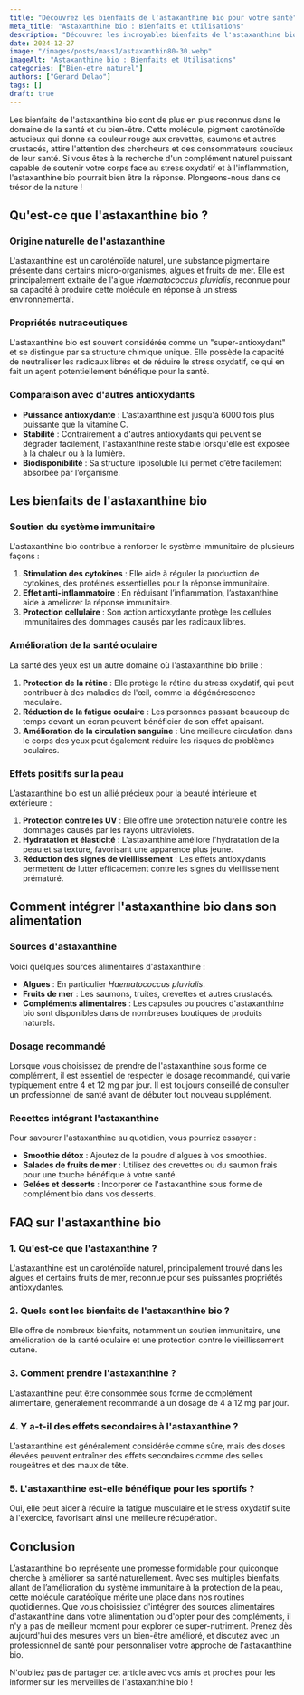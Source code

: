 ```yaml
---
title: "Découvrez les bienfaits de l'astaxanthine bio pour votre santé"
meta_title: "Astaxanthine bio : Bienfaits et Utilisations"
description: "Découvrez les incroyables bienfaits de l'astaxanthine bio pour votre santé. Antioxydant puissant, elle booste votre bien-être au quotidien."
date: 2024-12-27
image: "/images/posts/mass1/astaxanthin80-30.webp"
imageAlt: "Astaxanthine bio : Bienfaits et Utilisations"
categories: ["Bien-etre naturel"]
authors: ["Gerard Delao"]
tags: []
draft: true
---
```


Les bienfaits de l'astaxanthine bio sont de plus en plus reconnus dans le domaine de la santé et du bien-être. Cette molécule, pigment caroténoïde astucieux qui donne sa couleur rouge aux crevettes, saumons et autres crustacés, attire l'attention des chercheurs et des consommateurs soucieux de leur santé. Si vous êtes à la recherche d'un complément naturel puissant capable de soutenir votre corps face au stress oxydatif et à l'inflammation, l'astaxanthine bio pourrait bien être la réponse. Plongeons-nous dans ce trésor de la nature !

## Qu'est-ce que l'astaxanthine bio ?

### Origine naturelle de l'astaxanthine

L'astaxanthine est un caroténoïde naturel, une substance pigmentaire présente dans certains micro-organismes, algues et fruits de mer. Elle est principalement extraite de l'algue *Haematococcus pluvialis*, reconnue pour sa capacité à produire cette molécule en réponse à un stress environnemental.

### Propriétés nutraceutiques

L'astaxanthine bio est souvent considérée comme un "super-antioxydant" et se distingue par sa structure chimique unique. Elle possède la capacité de neutraliser les radicaux libres et de réduire le stress oxydatif, ce qui en fait un agent potentiellement bénéfique pour la santé.

### Comparaison avec d'autres antioxydants

- **Puissance antioxydante** : L'astaxanthine est jusqu'à 6000 fois plus puissante que la vitamine C.
- **Stabilité** : Contrairement à d'autres antioxydants qui peuvent se dégrader facilement, l'astaxanthine reste stable lorsqu'elle est exposée à la chaleur ou à la lumière.
- **Biodisponibilité** : Sa structure liposoluble lui permet d’être facilement absorbée par l’organisme.

## Les bienfaits de l'astaxanthine bio

### Soutien du système immunitaire

L'astaxanthine bio contribue à renforcer le système immunitaire de plusieurs façons :

1. **Stimulation des cytokines** : Elle aide à réguler la production de cytokines, des protéines essentielles pour la réponse immunitaire.
2. **Effet anti-inflammatoire** : En réduisant l’inflammation, l’astaxanthine aide à améliorer la réponse immunitaire.
3. **Protection cellulaire** : Son action antioxydante protège les cellules immunitaires des dommages causés par les radicaux libres.

### Amélioration de la santé oculaire

La santé des yeux est un autre domaine où l'astaxanthine bio brille :

1. **Protection de la rétine** : Elle protège la rétine du stress oxydatif, qui peut contribuer à des maladies de l'œil, comme la dégénérescence maculaire.
2. **Réduction de la fatigue oculaire** : Les personnes passant beaucoup de temps devant un écran peuvent bénéficier de son effet apaisant.
3. **Amélioration de la circulation sanguine** : Une meilleure circulation dans le corps des yeux peut également réduire les risques de problèmes oculaires.

### Effets positifs sur la peau

L’astaxanthine bio est un allié précieux pour la beauté intérieure et extérieure :

1. **Protection contre les UV** : Elle offre une protection naturelle contre les dommages causés par les rayons ultraviolets.
2. **Hydratation et élasticité** : L'astaxanthine améliore l'hydratation de la peau et sa texture, favorisant une apparence plus jeune.
3. **Réduction des signes de vieillissement** : Les effets antioxydants permettent de lutter efficacement contre les signes du vieillissement prématuré.

## Comment intégrer l'astaxanthine bio dans son alimentation

### Sources d'astaxanthine

Voici quelques sources alimentaires d'astaxanthine :

- **Algues** : En particulier *Haematococcus pluvialis*. 
- **Fruits de mer** : Les saumons, truites, crevettes et autres crustacés.
- **Compléments alimentaires** : Les capsules ou poudres d'astaxanthine bio sont disponibles dans de nombreuses boutiques de produits naturels.

### Dosage recommandé

Lorsque vous choisissez de prendre de l'astaxanthine sous forme de complément, il est essentiel de respecter le dosage recommandé, qui varie typiquement entre 4 et 12 mg par jour. Il est toujours conseillé de consulter un professionnel de santé avant de débuter tout nouveau supplément.

### Recettes intégrant l'astaxanthine

Pour savourer l'astaxanthine au quotidien, vous pourriez essayer :

- **Smoothie détox** : Ajoutez de la poudre d'algues à vos smoothies.
- **Salades de fruits de mer** : Utilisez des crevettes ou du saumon frais pour une touche bénéfique à votre santé.
- **Gelées et desserts** : Incorporer de l'astaxanthine sous forme de complément bio dans vos desserts.

## FAQ sur l'astaxanthine bio

### 1. Qu'est-ce que l'astaxanthine ?

L'astaxanthine est un caroténoïde naturel, principalement trouvé dans les algues et certains fruits de mer, reconnue pour ses puissantes propriétés antioxydantes.

### 2. Quels sont les bienfaits de l'astaxanthine bio ?

Elle offre de nombreux bienfaits, notamment un soutien immunitaire, une amélioration de la santé oculaire et une protection contre le vieillissement cutané.

### 3. Comment prendre l'astaxanthine ?

L'astaxanthine peut être consommée sous forme de complément alimentaire, généralement recommandé à un dosage de 4 à 12 mg par jour.

### 4. Y a-t-il des effets secondaires à l'astaxanthine ?

L’astaxanthine est généralement considérée comme sûre, mais des doses élevées peuvent entraîner des effets secondaires comme des selles rougeâtres et des maux de tête.

### 5. L'astaxanthine est-elle bénéfique pour les sportifs ?

Oui, elle peut aider à réduire la fatigue musculaire et le stress oxydatif suite à l'exercice, favorisant ainsi une meilleure récupération.

## Conclusion

L’astaxanthine bio représente une promesse formidable pour quiconque cherche à améliorer sa santé naturellement. Avec ses multiples bienfaits, allant de l’amélioration du système immunitaire à la protection de la peau, cette molécule caratéoïque mérite une place dans nos routines quotidiennes. Que vous choisissiez d'intégrer des sources alimentaires d'astaxanthine dans votre alimentation ou d'opter pour des compléments, il n'y a pas de meilleur moment pour explorer ce super-nutriment. Prenez dès aujourd'hui des mesures vers un bien-être amélioré, et discutez avec un professionnel de santé pour personnaliser votre approche de l'astaxanthine bio.

N'oubliez pas de partager cet article avec vos amis et proches pour les informer sur les merveilles de l'astaxanthine bio !
